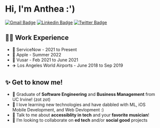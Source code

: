 # Hi, I'm Anthea :') 
<!-- <img src='https://i.pinimg.com/originals/44/98/65/4498650ebf80cf4ecb98162059dc0fe9.gif' width='100"'> -->

[![Gmail Badge](https://img.shields.io/badge/-antheaknguyen@gmail.com-c14438?style=flat&logo=Gmail&logoColor=white)](mailto:antheaknguyen@gmail.com "Connect via Email")
[![Linkedin Badge](https://img.shields.io/badge/-Anthea%20Nguyen-0072b1?style=flat&logo=Linkedin&logoColor=white)](https://www.linkedin.com/in/anthea-nguyen/ "Connect on LinkedIn")
[![Twitter Badge](https://img.shields.io/badge/-@_anthean-00acee?style=flat&logo=Twitter&logoColor=white)](https://twitter.com/intent/follow?screen_name=_anthean "Follow on Twitter")


<!-- Hello, my name is Anthea (Ann-thee-uh) Nguyen, a software engineer currently exploring all things accessibility and GenAI! I received my bachelors in Software Engineering and Business Management at [University of California, Irvine](https://www.ics.uci.edu/)!  -->

## 👨‍💻 Work Experience 
- 📝 ServiceNow - 2021 to Present
- 🍎 Apple - Summer 2022
- 🎥 Vusar - Feb 2021 to June 2021 
-  ✈️ Los Angeles World Airports - June 2018 to Sep 2019

## ✨ Get to know me!
- 🔭  Graduate of  **Software Engineering** and **Business Management** from UC Irvine! (zot zot) 
- 🌱  I love learning new technologies and have dabbled with ML, iOS Mobile Development, and Web Devlopment :) 
- 💬  Talk to me about **accessiblity in tech** and your **favorite musician**!
- 👯  I’m looking to collaborate on **ed tech** and/or **social good** projects
<!-- - 🧃  Pronouns: She/They -->



<!-- <img align='right' src='https://64.media.tumblr.com/318f2b781705db067f74b5768c8a5c35/tumblr_mi0wucFcyk1rsvwibo1_500.gifv' width='200"'> -->
<!-- <img align='right' src='https://c.tenor.com/xwHChGGtYOMAAAAC/jake-adventure-time.gif' width='400"'>  -->
<!-- <img align='right' src='https://c.tenor.com/5C811jOACN4AAAAj/cute-dog.gif' width='200"'> -->
<!-- <img align='right' src='https://media3.giphy.com/media/l4FGI8GoTL7N4DsyI/giphy.gif' width='200"'> -->


<!-- https://media.giphy.com/media/bcKmIWkUMCjVm/giphy.gif -->
<!-- ### 📬 Get in Touch

- GitHub: https://github.com/anthean
- LinkedIn: https://linkedin.com/in/anthea-nguyen
- E-mail: antheaknguyen@gmail.com

### 📚 Looking for my Resume? [Email me!](mailto:antheaknguyen@gmail.com)
 -->

<!--
**anthean/anthean** is a ✨ _special_ ✨ repository because its `README.md` (this file) appears on your GitHub profile.
![Anthea's github stats](https://github-readme-stats.vercel.app/api?username=anthean&show_icons=true&hide_border=true)
![Profile last updated](https://img.shields.io/github/last-commit/anthean/anthean/master?label=Last%20updated&style=flat)

Here are some ideas to get you started:

- 🔭 I’m currently working on ...
- 🌱 I’m currently learning ...
- 👯 I’m looking to collaborate on ...
- 🤔 I’m looking for help with ...
- 💬 Ask me about ...
- 📫 How to reach me: ...
- 😄 Pronouns: ...
- ⚡ Fun fact: ...
-->
